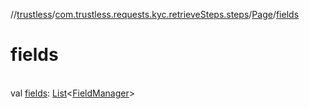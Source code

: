 //[trustless](../../../index.md)/[com.trustless.requests.kyc.retrieveSteps.steps](../index.md)/[Page](index.md)/[fields](fields.md)

# fields

\
val [fields](fields.md): [List](https://kotlinlang.org/api/latest/jvm/stdlib/kotlin.collections/-list/index.html)&lt;[FieldManager](../../com.trustless.requests.kyc.retrieveSteps.steps.wrapper/-field-manager/index.md)&gt;
